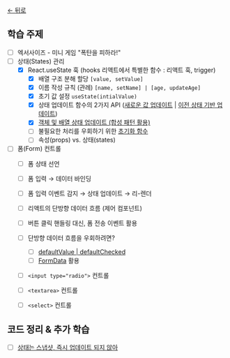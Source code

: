 [← 뒤로](../README.md)

## 학습 주제

- [ ] 엑서사이즈 - 미니 게임 "폭탄을 피하라!"
- [ ] 상태(States) 관리
  - [x] React.useState 훅 (hooks 리액트에서 특별한 함수 : 리액트 훅, trigger) 
    - [x] 배열 구조 분해 할당 `[value, setValue]`
    - [x] 이름 작성 규칙 (관례) `[name, setName] | [age, updateAge]`
    - [x] 초기 값 설정 `useState(intialValue)`
    - [x] 상태 업데이트 함수의 2가지 API ([새로운 값 업데이트](https://react.dev/reference/react/useState#adding-state-to-a-component) | [이전 상태 기반 업데이트](https://react.dev/reference/react/useState#updating-state-based-on-the-previous-state))
    - [x] [객체 및 배열 상태 업데이트 (합성 패턴 활용)](https://react.dev/reference/react/useState#updating-objects-and-arrays-in-state)
    - [ ] 불필요한 처리를 우회하기 위한 [초기화 함수](https://react.dev/reference/react/useState#avoiding-recreating-the-initial-state)
    - [ ] 속성(props) vs. 상태(states)
- [ ] 폼(Form) 컨트롤
  - [ ] 폼 상태 선언
  - [ ] 폼 입력 → 데이터 바인딩
  - [ ] 폼 입력 이벤트 감지 → 상태 업데이트 → 리-렌더 
  - [ ] 리액트의 단방향 데이터 흐름 (제어 컴포넌트)
  - [ ] 버튼 클릭 핸들링 대신, 폼 전송 이벤트 활용
  - [ ] 단방향 데이터 흐름을 우회하려면?
    - [ ] [defaultValue | defaultChecked](https://react.dev/reference/react-dom/components/input#props)
    - [ ] [FormData](https://developer.mozilla.org/ko/docs/Web/API/FormData) 활용
  - [ ] `<input type="radio">` 컨트롤
  - [ ] `<textarea>` 컨트롤
  - [ ] `<select>` 컨트롤


## 코드 정리 & 추가 학습

- [ ] [상태는 스냅샷, 즉시 업데이트 되지 않아](https://react.dev/reference/react/useState#ive-updated-the-state-but-logging-gives-me-the-old-value)